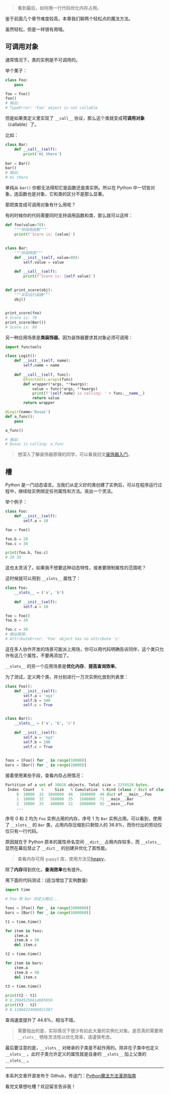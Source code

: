 > 看到最后，如何用一行代码优化内存占用。

鉴于前面几个章节难度较高，本章我们聊两个轻松点的魔法方法。

虽然轻松，但是一样很有用哦。

## 可调用对象

通常情况下，类的实例是不可调用的。

举个栗子：

```python
class Foo:
    pass

foo = Foo()
foo()
# 输出:
# TypeError: 'Foo' object is not callable
```

但是如果类定义里实现了 `__call__` 协议，那么这个类就变成**可调用对象**（callable）了。

比如：

```python
class Bar:
    def __call__(self):
        print('Hi there')
    
bar = Bar()
bar()
# 输出:
# Hi there
```

单纯从 `bar()` 你都无法得知它是函数还是类实例。所以在 Python 中一切皆对象，连函数也是对象，它和类的区分不是那么显著。

那把类变成可调用对象有什么用呢？

有的时候你的代码需要同时支持调用函数和类，那么就可以这样：

```python
def foo(value=70):
    """待调用函数"""
    print(f'Score is: {value}')
    
    
class Bar:
    """待调用类"""
    def __init__(self, value=80):
        self.value = value

    def __call__(self):
        print(f'Score is: {self.value}')
    
    
def print_score(obj):
    """实际运行函数"""
    obj()


print_score(foo)
# Score is: 70
print_score(Bar())
# Score is: 80
```

另一种应用场景是**类装饰器**。因为装饰器要求其对象必须可调用：

```python
import functools

class Logit():
    def __init__(self, name):
        self.name = name
        
    def __call__(self, func):
        @functools.wraps(func)
        def wrapper(*args, **kwargs):
            value = func(*args, **kwargs)
            print(f'{self.name} is calling: ' + func.__name__)
            return value
        return wrapper

@Logit(name='Dusai')
def a_func():
    pass

a_func()

# 输出:
# Dusai is calling: a_func
```

> 想深入了解装饰器原理的同学，可以看我旧文[装饰器入门](https://www.dusaiphoto.com/article/139/)。

## 槽

Python 是一门动态语言。当我们从定义好的类创建了实例后，可以在程序运行过程中，继续给实例绑定任何属性和方法。突出一个灵活。

举个例子：

```python
class Foo:
    def __init__(self):
        self.a = 10

foo = Foo()

foo.b = 20
foo.c = 30

print(foo.b, foo.c)
# 20 30
```

这也太灵活了。如果我不想要这种动态特性，或者要限制属性的范围呢？

这时候就可以用到 `__slots__` 属性了：

```python
class Foo:
    __slots__ = ('a', 'b')
    
    def __init__(self):
        self.a = 10

foo = Foo()
foo.b = 20

foo.c = 30
# 输出报错:
# AttributeError: 'Foo' object has no attribute 'c'
```

这在多人协作开发的场景可能派上用场，你可以用代码明确告诉同伴，这个类只允许有这几个属性，不要再添加了。

`__slots__` 的另一个应用场景是**优化内存**、**提高查询效率**。

为了测试，定义两个类，并分别进行一万次实例化放到列表里：

```python
class Foo():
    def __init__(self):
        self.a = 'xyz'
        self.b = 100
        self.c = True


class Bar():
    __slots__ = ('a', 'b', 'c')
    
    def __init__(self):
        self.a = 'xyz'
        self.b = 100
        self.c = True

        
foos = [Foo() for _ in range(10000)]
bars = [Bar() for _ in range(10000)]
```

接着使用某些手段，查看内存占用情况：

```python
Partition of a set of 30026 objects. Total size = 2259528 bytes.
 Index  Count   %     Size   % Cumulative  % Kind (class / dict of class)
     0  10000  33  1040000  46   1040000  46 dict of __main__.Foo
     1  10000  33   560000  25   1600000  71 __main__.Bar
     2  10000  33   480000  21   2080000  92 __main__.Foo
     ...
```

序号 0 和 2 均为 `Foo` 实例占用的内存，序号 1 为 `Bar` 实例占用。可以看到，使用了 `__slots__` 的 `Bar` 类，占用内存压缩到只剩惊人的 36.8%，而你付出的劳动仅仅只有一行代码。

原因就在于 Python 原本的属性命名空间 `__dict__` 占用内存较多，而 `__slots__` 显然在幕后禁止了 `__dict__` 的创建并优化了其性能。

> 查看内存可用 `guppy3` 库，使用方法见[heapy](https://smira.ru/wp-content/uploads/2011/08/heapy.html)。

除了**内存**得到优化，**查询效率**也有提升。

用下面的代码测试：(适当增加了实例数量)

```python
import time

# Foo 和 Bar 的定义略过...

foos = [Foo() for _ in range(1000000)]
bars = [Bar() for _ in range(1000000)]

t1 = time.time()

for item in foos:
    item.a
    item.b = 50
    del item.c

t2 = time.time()

for item in bars:
    item.a
    item.b = 50
    del item.c
    
t3 = time.time()

print(t2 - t1)
# 0.20045256614685059
print(t3 - t2)
# 0.11068224906921387
```

查询速度提升了 44.8%，相当不错。

> 需要指出的是，实际情况下很少有如此大量的实例化对象。是否真的需要用 `__slots__` 牺牲灵活性以优化效率，请谨慎考虑。

最后要注意的是，`__slots__` 对继承的子类是不起作用的。除非在子类中也定义 `__slots__` ，此时子类允许定义的属性就是自身的 `__slots__` 加上父类的 `__slots__` 。

---

本系列文章开源发布于 Github，传送门：[Python魔法方法漫游指南](https://github.com/stacklens/python-magic-method-cookbook)

看完文章想吐槽？欢迎留言告诉我！